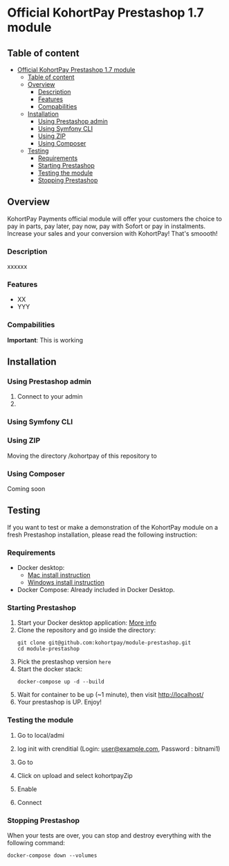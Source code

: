 # Official KohortPay Prestashop 1.7 module

## Table of content

- [Official KohortPay Prestashop 1.7 module](#official-kohortpay-prestashop-17-module)
  - [Table of content](#table-of-content)
  - [Overview](#overview)
    - [Description](#description)
    - [Features](#features)
    - [Compabilities](#compabilities)
  - [Installation](#installation)
    - [Using Prestashop admin](#using-prestashop-admin)
    - [Using Symfony CLI](#using-symfony-cli)
    - [Using ZIP](#using-zip)
    - [Using Composer](#using-composer)
  - [Testing](#testing)
    - [Requirements](#requirements)
    - [Starting Prestashop](#starting-prestashop)
    - [Testing the module](#testing-the-module)
    - [Stopping Prestashop](#stopping-prestashop)

## Overview

KohortPay Payments official module will offer your customers the choice to pay in parts, pay later, pay now, pay with Sofort or pay in instalments. Increase your sales and your conversion with KohortPay! That's smoooth!

### Description

xxxxxx

### Features

- XX
- YYY

### Compabilities

**Important**: This is working

## Installation

### Using Prestashop admin

1. Connect to your admin
2.

### Using Symfony CLI

### Using ZIP

Moving the directory /kohortpay of this repository to

### Using Composer

Coming soon

## Testing

If you want to test or make a demonstration of the KohortPay module on a fresh Prestashop installation, please read the following instruction:

### Requirements

- Docker desktop:
  - [Mac install instruction](https://docs.docker.com/desktop/install/mac-install/)
  - [Windows install instruction](https://docs.docker.com/desktop/install/windows-install/)
- Docker Compose: Already included in Docker Desktop.

### Starting Prestashop

1. Start your Docker desktop application: [More info](https://www.docker.com/blog/getting-started-with-docker-desktop/)
2. Clone the repository and go inside the directory:
   ```
   git clone git@github.com:kohortpay/module-prestashop.git
   cd module-prestashop
   ```
3. Pick the prestashop version `here`
4. Start the docker stack:
   ```
   docker-compose up -d --build
   ```
5. Wait for container to be up (~1 minute), then visit [http://localhost/](http://localhost/)
6. Your prestashop is UP. Enjoy!

### Testing the module

1.  Go to local/admi
2.  log init with crenditial (Login: user@example.com, Password : bitnami1)
3.  Go to
4.  Click on upload and select kohortpayZip
5.  Enable

6.  Connect

### Stopping Prestashop

When your tests are over, you can stop and destroy everything with the following command:

```
docker-compose down --volumes
```

